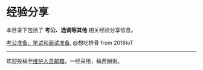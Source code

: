 # 经验分享

本目录下包括了 **考公、选调等其他** 相关经验分享信息。

[考公准备，笔试和面试准备](/experiences/others/others_0.md), @想吃排骨 from 2018IoT

---

欢迎投稿至[维护人员邮箱](mailto:emanual20@foxmail.com)，一经采用，稿费酬谢。